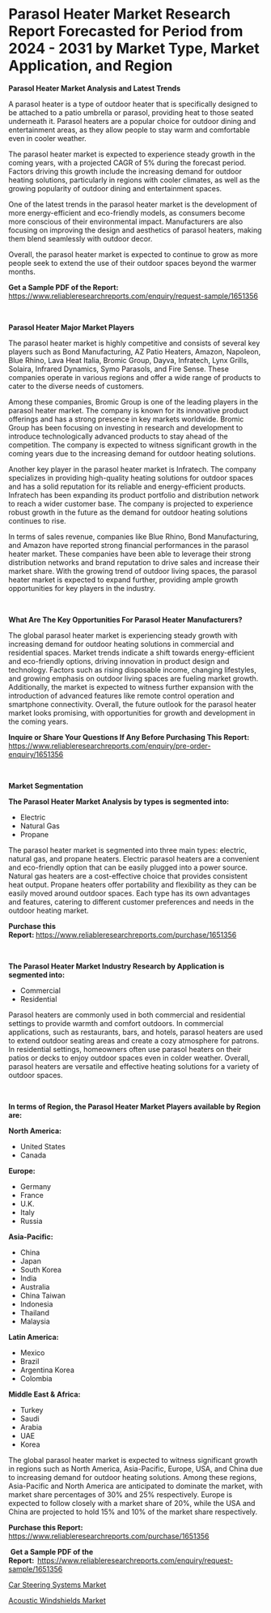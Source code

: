 <p><h1>Parasol Heater Market Research Report Forecasted for Period from 2024 -  2031 by Market Type, Market Application, and Region</h1></p><p><strong>Parasol Heater Market Analysis and Latest Trends</strong></p>
<p><p>A parasol heater is a type of outdoor heater that is specifically designed to be attached to a patio umbrella or parasol, providing heat to those seated underneath it. Parasol heaters are a popular choice for outdoor dining and entertainment areas, as they allow people to stay warm and comfortable even in cooler weather.</p><p>The parasol heater market is expected to experience steady growth in the coming years, with a projected CAGR of 5% during the forecast period. Factors driving this growth include the increasing demand for outdoor heating solutions, particularly in regions with cooler climates, as well as the growing popularity of outdoor dining and entertainment spaces.</p><p>One of the latest trends in the parasol heater market is the development of more energy-efficient and eco-friendly models, as consumers become more conscious of their environmental impact. Manufacturers are also focusing on improving the design and aesthetics of parasol heaters, making them blend seamlessly with outdoor decor.</p><p>Overall, the parasol heater market is expected to continue to grow as more people seek to extend the use of their outdoor spaces beyond the warmer months.</p></p>
<p><strong>Get a Sample PDF of the Report:&nbsp;</strong> <a href="https://www.reliableresearchreports.com/enquiry/request-sample/1651356">https://www.reliableresearchreports.com/enquiry/request-sample/1651356</a></p>
<p>&nbsp;</p>
<p><strong>Parasol Heater Major Market Players</strong></p>
<p><p>The parasol heater market is highly competitive and consists of several key players such as Bond Manufacturing, AZ Patio Heaters, Amazon, Napoleon, Blue Rhino, Lava Heat Italia, Bromic Group, Dayva, Infratech, Lynx Grills, Solaira, Infrared Dynamics, Symo Parasols, and Fire Sense. These companies operate in various regions and offer a wide range of products to cater to the diverse needs of customers.</p><p>Among these companies, Bromic Group is one of the leading players in the parasol heater market. The company is known for its innovative product offerings and has a strong presence in key markets worldwide. Bromic Group has been focusing on investing in research and development to introduce technologically advanced products to stay ahead of the competition. The company is expected to witness significant growth in the coming years due to the increasing demand for outdoor heating solutions.</p><p>Another key player in the parasol heater market is Infratech. The company specializes in providing high-quality heating solutions for outdoor spaces and has a solid reputation for its reliable and energy-efficient products. Infratech has been expanding its product portfolio and distribution network to reach a wider customer base. The company is projected to experience robust growth in the future as the demand for outdoor heating solutions continues to rise.</p><p>In terms of sales revenue, companies like Blue Rhino, Bond Manufacturing, and Amazon have reported strong financial performances in the parasol heater market. These companies have been able to leverage their strong distribution networks and brand reputation to drive sales and increase their market share. With the growing trend of outdoor living spaces, the parasol heater market is expected to expand further, providing ample growth opportunities for key players in the industry.</p></p>
<p>&nbsp;</p>
<p><strong>What Are The Key Opportunities For Parasol Heater Manufacturers?</strong></p>
<p><p>The global parasol heater market is experiencing steady growth with increasing demand for outdoor heating solutions in commercial and residential spaces. Market trends indicate a shift towards energy-efficient and eco-friendly options, driving innovation in product design and technology. Factors such as rising disposable income, changing lifestyles, and growing emphasis on outdoor living spaces are fueling market growth. Additionally, the market is expected to witness further expansion with the introduction of advanced features like remote control operation and smartphone connectivity. Overall, the future outlook for the parasol heater market looks promising, with opportunities for growth and development in the coming years.</p></p>
<p><strong>Inquire or Share Your Questions If Any Before Purchasing This Report:</strong> <a href="https://www.reliableresearchreports.com/enquiry/pre-order-enquiry/1651356">https://www.reliableresearchreports.com/enquiry/pre-order-enquiry/1651356</a></p>
<p>&nbsp;</p>
<p><strong>Market Segmentation</strong></p>
<p><strong>The Parasol Heater Market Analysis by types is segmented into:</strong></p>
<p><ul><li>Electric</li><li>Natural Gas</li><li>Propane</li></ul></p>
<p><p>The parasol heater market is segmented into three main types: electric, natural gas, and propane heaters. Electric parasol heaters are a convenient and eco-friendly option that can be easily plugged into a power source. Natural gas heaters are a cost-effective choice that provides consistent heat output. Propane heaters offer portability and flexibility as they can be easily moved around outdoor spaces. Each type has its own advantages and features, catering to different customer preferences and needs in the outdoor heating market.</p></p>
<p><strong>Purchase this Report:&nbsp;</strong><a href="https://www.reliableresearchreports.com/purchase/1651356">https://www.reliableresearchreports.com/purchase/1651356</a></p>
<p>&nbsp;</p>
<p><strong>The Parasol Heater Market Industry Research by Application is segmented into:</strong></p>
<p><ul><li>Commercial</li><li>Residential</li></ul></p>
<p><p>Parasol heaters are commonly used in both commercial and residential settings to provide warmth and comfort outdoors. In commercial applications, such as restaurants, bars, and hotels, parasol heaters are used to extend outdoor seating areas and create a cozy atmosphere for patrons. In residential settings, homeowners often use parasol heaters on their patios or decks to enjoy outdoor spaces even in colder weather. Overall, parasol heaters are versatile and effective heating solutions for a variety of outdoor spaces.</p></p>
<p>&nbsp;</p>
<p><strong>In terms of Region, the Parasol Heater Market Players available by Region are:</strong></p>
<p>
    <p> <strong> North America: </strong>
        <ul>
            <li>United States</li>
            <li>Canada</li>
        </ul>
        </p> 
    <p> <strong> Europe: </strong>
        <ul>
            <li>Germany</li>
            <li>France</li>
            <li>U.K.</li>
            <li>Italy</li>
            <li>Russia</li>
        </ul>
        </p> 
    <p> <strong> Asia-Pacific: </strong>
        <ul>
            <li>China</li>
            <li>Japan</li>
            <li>South Korea</li>
            <li>India</li>
            <li>Australia</li>
            <li>China Taiwan</li>
            <li>Indonesia</li>
            <li>Thailand</li>
            <li>Malaysia</li>
        </ul>
        </p> 
    <p> <strong> Latin America: </strong>
        <ul>
            <li>Mexico</li>
            <li>Brazil</li>
            <li>Argentina Korea</li>
            <li>Colombia</li>
        </ul>
        </p> 
    <p> <strong> Middle East & Africa: </strong>
        <ul>
            <li>Turkey</li>
            <li>Saudi</li>
            <li>Arabia</li>
            <li>UAE</li>
            <li>Korea</li>
        </ul>
    </p>
    </p>
<p><p>The global parasol heater market is expected to witness significant growth in regions such as North America, Asia-Pacific, Europe, USA, and China due to increasing demand for outdoor heating solutions. Among these regions, Asia-Pacific and North America are anticipated to dominate the market, with market share percentages of 30% and 25% respectively. Europe is expected to follow closely with a market share of 20%, while the USA and China are projected to hold 15% and 10% of the market share respectively.</p></p>
<p><strong>Purchase this Report: </strong><a href="https://www.reliableresearchreports.com/purchase/1651356">https://www.reliableresearchreports.com/purchase/1651356</a></p>
<p>&nbsp;<strong>Get a Sample PDF of the Report:&nbsp;&nbsp;</strong><a href="https://www.reliableresearchreports.com/enquiry/request-sample/1651356">https://www.reliableresearchreports.com/enquiry/request-sample/1651356</a></p>
<p><strong></strong></p>
<p><p><a href="https://chivalrous-flock-a86.notion.site/Car-Steering-Systems-Market-Size-Furnishes-Valuable-Information-Encompassing-Market-Share-Market-Tr-18654e96f5c44ee8afea408cddc49a3b">Car Steering Systems Market</a></p><p><a href="https://angry-finch-aaf.notion.site/Acoustic-Windshields-Market-Dynamics-2024-2031-Also-about-Its-Market-Trends-Projections-and-Oppor-4a2f0e85513246be856b4fc2acbbfbd1">Acoustic Windshields Market</a></p></p>